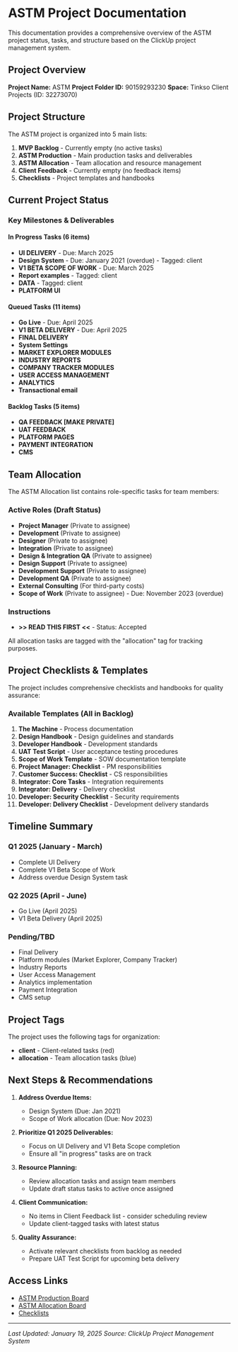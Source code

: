 # ASTM Project Documentation

This documentation provides a comprehensive overview of the ASTM project status, tasks, and structure based on the ClickUp project management system.

## Project Overview

**Project Name:** ASTM
**Project Folder ID:** 90159293230
**Space:** Tinkso Client Projects (ID: 32273070)

## Project Structure

The ASTM project is organized into 5 main lists:

1. **MVP Backlog** - Currently empty (no active tasks)
2. **ASTM Production** - Main production tasks and deliverables
3. **ASTM Allocation** - Team allocation and resource management
4. **Client Feedback** - Currently empty (no feedback items)
5. **Checklists** - Project templates and handbooks

## Current Project Status

### Key Milestones & Deliverables

#### In Progress Tasks (6 items)
- **UI DELIVERY** - Due: March 2025
- **Design System** - Due: January 2021 (overdue) - Tagged: client
- **V1 BETA SCOPE OF WORK** - Due: March 2025
- **Report examples** - Tagged: client
- **DATA** - Tagged: client
- **PLATFORM UI**

#### Queued Tasks (11 items)
- **Go Live** - Due: April 2025
- **V1 BETA DELIVERY** - Due: April 2025
- **FINAL DELIVERY**
- **System Settings**
- **MARKET EXPLORER MODULES**
- **INDUSTRY REPORTS**
- **COMPANY TRACKER MODULES**
- **USER ACCESS MANAGEMENT**
- **ANALYTICS**
- **Transactional email**

#### Backlog Tasks (5 items)
- **QA FEEDBACK [MAKE PRIVATE]**
- **UAT FEEDBACK**
- **PLATFORM PAGES**
- **PAYMENT INTEGRATION**
- **CMS**

## Team Allocation

The ASTM Allocation list contains role-specific tasks for team members:

### Active Roles (Draft Status)
- **Project Manager** (Private to assignee)
- **Development** (Private to assignee)
- **Designer** (Private to assignee)
- **Integration** (Private to assignee)
- **Design & Integration QA** (Private to assignee)
- **Design Support** (Private to assignee)
- **Development Support** (Private to assignee)
- **Development QA** (Private to assignee)
- **External Consulting** (For third-party costs)
- **Scope of Work** (Private to assignee) - Due: November 2023 (overdue)

### Instructions
- **>> READ THIS FIRST <<** - Status: Accepted

All allocation tasks are tagged with the "allocation" tag for tracking purposes.

## Project Checklists & Templates

The project includes comprehensive checklists and handbooks for quality assurance:

### Available Templates (All in Backlog)
1. **The Machine** - Process documentation
2. **Design Handbook** - Design guidelines and standards
3. **Developer Handbook** - Development standards
4. **UAT Test Script** - User acceptance testing procedures
5. **Scope of Work Template** - SOW documentation template
6. **Project Manager: Checklist** - PM responsibilities
7. **Customer Success: Checklist** - CS responsibilities
8. **Integrator: Core Tasks** - Integration requirements
9. **Integrator: Delivery** - Delivery checklist
10. **Developer: Security Checklist** - Security requirements
11. **Developer: Delivery Checklist** - Development delivery standards

## Timeline Summary

### Q1 2025 (January - March)
- Complete UI Delivery
- Complete V1 Beta Scope of Work
- Address overdue Design System task

### Q2 2025 (April - June)
- Go Live (April 2025)
- V1 Beta Delivery (April 2025)

### Pending/TBD
- Final Delivery
- Platform modules (Market Explorer, Company Tracker)
- Industry Reports
- User Access Management
- Analytics implementation
- Payment Integration
- CMS setup

## Project Tags

The project uses the following tags for organization:
- **client** - Client-related tasks (red)
- **allocation** - Team allocation tasks (blue)

## Next Steps & Recommendations

1. **Address Overdue Items:**
   - Design System (Due: Jan 2021)
   - Scope of Work allocation (Due: Nov 2023)

2. **Prioritize Q1 2025 Deliverables:**
   - Focus on UI Delivery and V1 Beta Scope completion
   - Ensure all "in progress" tasks are on track

3. **Resource Planning:**
   - Review allocation tasks and assign team members
   - Update draft status tasks to active once assigned

4. **Client Communication:**
   - No items in Client Feedback list - consider scheduling review
   - Update client-tagged tasks with latest status

5. **Quality Assurance:**
   - Activate relevant checklists from backlog as needed
   - Prepare UAT Test Script for upcoming beta delivery

## Access Links

- [ASTM Production Board](https://app.clickup.com/2637092/v/li/901514738281)
- [ASTM Allocation Board](https://app.clickup.com/2637092/v/li/901514738321)
- [Checklists](https://app.clickup.com/2637092/v/li/901514738276)

---

*Last Updated: January 19, 2025*
*Source: ClickUp Project Management System*